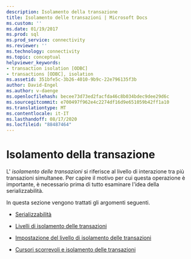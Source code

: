 ```yaml
---
description: Isolamento della transazione
title: Isolamento delle transazioni | Microsoft Docs
ms.custom: ''
ms.date: 01/19/2017
ms.prod: sql
ms.prod_service: connectivity
ms.reviewer: ''
ms.technology: connectivity
ms.topic: conceptual
helpviewer_keywords:
- transaction isolation [ODBC]
- transactions [ODBC], isolation
ms.assetid: 351bfe5c-3b26-4010-9b9c-22e796135f3b
author: David-Engel
ms.author: v-daenge
ms.openlocfilehash: becee73d73ed2facfda46c8b034bdec9dee29d6c
ms.sourcegitcommit: e700497f962e4c2274df16d9e651059b42ff1a10
ms.translationtype: MT
ms.contentlocale: it-IT
ms.lasthandoff: 08/17/2020
ms.locfileid: "88487464"
---
```

# <a name="transaction-isolation"></a>Isolamento della transazione
L' *isolamento delle transazioni* si riferisce al livello di interazione tra più transazioni simultanee. Per capire il motivo per cui questa operazione è importante, è necessario prima di tutto esaminare l'idea della serializzabilità.  
  
 In questa sezione vengono trattati gli argomenti seguenti.  
  
-   [Serializzabilità](../../../odbc/reference/develop-app/serializability.md)  
  
-   [Livelli di isolamento delle transazioni](../../../odbc/reference/develop-app/transaction-isolation-levels.md)  
  
-   [Impostazione del livello di isolamento delle transazioni](../../../odbc/reference/develop-app/setting-the-transaction-isolation-level.md)  
  
-   [Cursori scorrevoli e isolamento delle transazioni](../../../odbc/reference/develop-app/scrollable-cursors-and-transaction-isolation.md)
